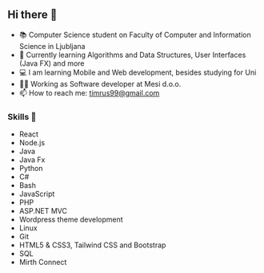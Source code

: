 ## Hi there 👋
- 📚 Computer Science student on Faculty of Computer and Information Science in Ljubljana
- 🌱 Currently learning Algorithms and Data Structures, User Interfaces (Java FX) and more
- 💻 I am learning Mobile and Web development, besides studying for Uni
- 👷‍♂️ Working as Software developer at Mesi d.o.o.
- 📫 How to reach me: timrus99@gmail.com

### Skills 🚀
- React
- Node.js
- Java
- Java Fx
- Python
- C#
- Bash
- JavaScript
- PHP
- ASP.NET MVC
- Wordpress theme development
- Linux
- Git
- HTML5 & CSS3, Tailwind CSS and Bootstrap
- SQL
- Mirth Connect



<!--
**tGitm/tGitm** is a ✨ _special_ ✨ repository because its `README.md` (this file) appears on your GitHub profile.

Here are some ideas to get you started:

- 🔭 I’m currently working on ...
- 🌱 I’m currently learning ...
- 👯 I’m looking to collaborate on ...
- 🤔 I’m looking for help with ...
- 💬 Ask me about ...
- 📫 How to reach me: ...
- 😄 Pronouns: ...
- ⚡ Fun fact: ...
-->
